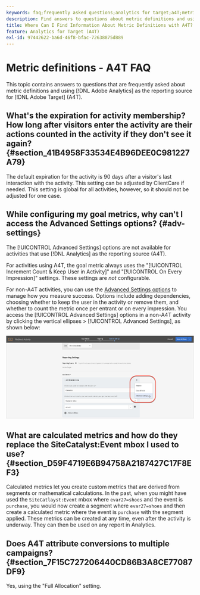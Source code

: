 ```yaml
---
keywords: faq;frequently asked questions;analytics for target;a4T;metric;metric definitions
description: Find answers to questions about metric definitions and using Analytics for [!DNL Target] (A4T). A4T lets you use Analytics reporting with Adobe [!DNL Target] activities.
title: Where Can I Find Information About Metric Definitions with A4T?
feature: Analytics for Target (A4T)
exl-id: 97442622-ba6d-46f8-bfac-72638875d889
---
```

# Metric definitions - A4T FAQ

This topic contains answers to questions that are frequently asked about metric definitions and using [!DNL Adobe Analytics] as the reporting source for [!DNL Adobe Target] (A4T).

## What's the expiration for activity membership? How long after visitors enter the activity are their actions counted in the activity if they don't see it again? {#section_41B4958F33534E4B96DEE0C981227A79}

The default expiration for the activity is 90 days after a visitor's last interaction with the activity. This setting can be adjusted by ClientCare if needed. This setting is global for all activities, however, so it should not be adjusted for one case.

## While configuring my goal metrics, why can't I access the Advanced Settings options? {#adv-settings}

The [!UICONTROL Advanced Settings] options are not available for activities that use [!DNL Analytics] as the reporting source (A4T).

For activities using A4T, the goal metric always uses the "[!UICONTROL Increment Count & Keep User in Activity]" and "[!UICONTROL On Every Impression]" settings. These settings are *not* configurable.

For non-A4T activities, you can use the [Advanced Settings options](/help/main/c-activities/r-success-metrics/success-metrics.md#section_7CE95A2FA8F5438E936C365A6D43BC5B) to manage how you measure success. Options include adding dependencies, choosing whether to keep the user in the activity or remove them, and whether to count the metric once per entrant or on every impression. You access the [!UICONTROL Advanced Settings] options in a non-A4T activity by clicking the vertical ellipses > [!UICONTROL Advanced Settings], as shown below:

![Advanced Settings](/help/main/c-activities/r-success-metrics/assets/advanced-settings.png)

## What are calculated metrics and how do they replace the SiteCatalyst:Event mbox I used to use? {#section_D59F4719E6B94758A2187427C17F8EF3}

Calculated metrics let you create custom metrics that are derived from segments or mathematical calculations. In the past, when you might have used the `SiteCatlayst:Event` mbox where `evar27=shoes` and the event is `purchase`, you would now create a segment where `evar27=shoes` and then create a calculated metric where the event is `purchase` with the segment applied. These metrics can be created at any time, even after the activity is underway. They can then be used on any report in Analytics.

## Does A4T attribute conversions to multiple campaigns? {#section_7F15C727206440CD86B3A8CE77087DF9}

Yes, using the "Full Allocation" setting.
